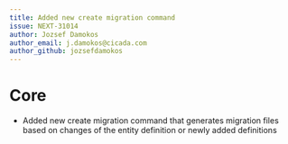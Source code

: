 ```yaml
---
title: Added new create migration command
issue: NEXT-31014
author: Jozsef Damokos
author_email: j.damokos@cicada.com
author_github: jozsefdamokos
---
```

# Core
* Added new create migration command that generates migration files based on changes of the entity definition or newly added definitions
